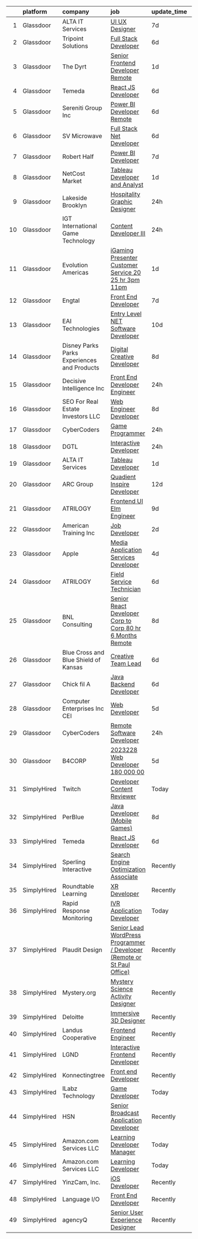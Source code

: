 

|    | platform    | company                                      | job                                                                                                                                                                                                                                                                                                                                                                                                                                                                                                                                                                                                                                                                                                                                                                                                                                                                                                                                                                                                                                                                                                                                                                                                                                                                                                                                                                | update_time   | location                |
|---:|:------------|:---------------------------------------------|:-------------------------------------------------------------------------------------------------------------------------------------------------------------------------------------------------------------------------------------------------------------------------------------------------------------------------------------------------------------------------------------------------------------------------------------------------------------------------------------------------------------------------------------------------------------------------------------------------------------------------------------------------------------------------------------------------------------------------------------------------------------------------------------------------------------------------------------------------------------------------------------------------------------------------------------------------------------------------------------------------------------------------------------------------------------------------------------------------------------------------------------------------------------------------------------------------------------------------------------------------------------------------------------------------------------------------------------------------------------------|:--------------|:------------------------|
|  1 | Glassdoor   | ALTA IT Services                             | [UI UX Designer](https://www.glassdoor.com/partner/jobListing.htm?pos=124&ao=1110586&s=58&guid=00000181b3606ddab70c0a544400999d&src=GD_JOB_AD&t=SR&vt=w&cs=1_28732d75&cb=1656571850752&jobListingId=1007957847353&cpc=F41FEAB56D215062&jrtk=3-0-1g6pm0rlcihma801-1g6pm0rlp2ea2000-e4637c6247f2d4b3--6NYlbfkN0AXtvPDqDev6liskt-h_3vAUEMM26GmMOlWYCAn-kvNiXTWhOpXUsJAjGAig0pzkvYa1xTv938V8AprbvBKyGKbluFkofkwjmWGEUGrixyiSU9B_zk8JUJ0NIqQpuryShHK3RV6xUk2Ggqlg6Of9EmFfPG9qHg7_gfZuYHS1pCyohsjHnpybgvLVPdprzCfDfW7smNXE3PUPtgy5XKoPpswGPn1gLkJQS03NcUrOhZHGh9GYJOm37PW9xBhuTV_r9AIZTHDnULlLsXHnIj7dxfGToVE1FZi9RQQtHoX4LRGWiBR-Txy01xFO9LlRQfKKLyaSDiyYkgRGYPcPbsKDOT-Sdfi07-TePX6aOgEMAZxApOpCwe6vnugemOmp-Q7CBoNF598TX2-AFpj5Zq3gYKHghE63n5hL3h7mqN0tle_2c2iHJXe-8wPe3Dfp0aoSGMMHrYaW1eyFypLschKxC2G6slAydariG8jW-XDGKXb1WAboAsAd1-HBMU_1Y-AJw0nA6-lhsmJfVanBC0CQZWvvezrneF-4ccJBp75k0NShYHP5e5VQv4i57PZvNVBvxc%3D)                                                                                                                                                                                                                                                                                                                                                                                                                                                 | 7d            | McLean, VA              |
|  2 | Glassdoor   | Tripoint Solutions                           | [Full Stack Developer](https://www.glassdoor.com/partner/jobListing.htm?pos=115&ao=1110586&s=58&guid=00000181b3606ddab70c0a544400999d&src=GD_JOB_AD&t=SR&vt=w&ea=1&cs=1_08dc824a&cb=1656571850751&jobListingId=1007959943235&cpc=0FE1F5EA2BC84A01&jrtk=3-0-1g6pm0rlcihma801-1g6pm0rlp2ea2000-bdb862936ed0f2f9--6NYlbfkN0A5ruOaBgM4JFPmi95QvnuPZDRD-cuMqiXSk5iFgiXMM5KlnLmWo71mmeaOoOgOIU4uIONfZ2bwFLp0P0llzhtpJg_DXnMb8ZoIUz0vdAkkfxfNLQCvvAIYsByPmx5xLVJPmE6IJu1FiSK7xOM_L5CEzeRVizQ5By9Ou-9DU4ApSBwROSjUEZklGV51vWSTJ_6RvwV1LiARm9a_ivAS05fvLY3z7KL9vES1ZbThHPwJW381Igh4tvJPS2QeQg2BrN754MHvyyfsA6L9b-2bppMEgG36az6XI9gobL7v-ZL6CBVqyPMb7jaUetnzuzuHif6vTh7Niy7cbWClYjzLaRHDKji-4vg54jQj-HYnBVic3ii4zKOHbHOLbN7tjuLmYLsdeo4672ItevIGluhTLxyzeqoxzpyLO-J8Hi9hj5bzg2IDwYV49OTwoqS7q-Vg53sZnXPcF-d2xyHooElTUq469ZQCNZEIYuksyR7zDnYgwwzHXyNY1matZwvUihICEhY%3D)                                                                                                                                                                                                                                                                                                                                                                                                                                                                                                      | 6d            | Rockville, MD           |
|  3 | Glassdoor   | The Dyrt                                     | [Senior Frontend Developer  Remote ](https://www.glassdoor.com/partner/jobListing.htm?pos=103&ao=1110586&s=58&guid=00000181b3606ddab70c0a544400999d&src=GD_JOB_AD&t=SR&vt=w&cs=1_472c9d1b&cb=1656571850749&jobListingId=1007969608293&cpc=E9BC9687A0F03B80&jrtk=3-0-1g6pm0rlcihma801-1g6pm0rlp2ea2000-a4ac072968c54714--6NYlbfkN0AFaGKiZr_kAHuZ3OrJZNHsT_4fdn-2K5hALt0VUNIML-p2-zq8gOZCfkX0Qz9EZdKZ2S6t1cH4bXOQMzjrwtJfwXKqHF9FNPx129k3-Nf-kHOeY8Dfrpw0UjKWfkWKP4ebHmT7cElbK6Hh-T7_XF1zHQ9SwOOUH09QHAahhz9dYnA1K6_9wyrhugdTNbYaoFrley8s42w1sWIRNUXWsGTDY1s6aiSGeU-YBgrr2Y5o4AX6nPgVZWqYIDhbPhqporzSG9jixh6XeNMbcjSdL_8UbAmQkhTA4H0bnpVjTe-N_3DJCZ6UlzENPjD4glFbd0-T4FLkAqquW0Jz6FDxBokYXcGyC3SljcWGPNurY4HQrcA6_cBHi1JUtX2EEc3AsehVUUsgoLV_2Agqk5FYnD4gtteU_9qnhhTLtlNPWCK-ZcknNojQNDEraMmajSWgoM54Bq8E9cjnQUvLJHliJzybqsqdvRMOAV8f2-Ke8w_zHGk106_GRxOLPVO6eWeYkdyXh_mIHiM4xG3ug_r2kG4NfYrpVZV1tyI%3D)                                                                                                                                                                                                                                                                                                                                                                                                                                                             | 1d            | Remote                  |
|  4 | Glassdoor   | Temeda                                       | [React JS Developer](https://www.glassdoor.com/partner/jobListing.htm?pos=107&ao=1110586&s=58&guid=00000181b3606ddab70c0a544400999d&src=GD_JOB_AD&t=SR&vt=w&ea=1&cs=1_33afb2d7&cb=1656571850750&jobListingId=1007959732625&cpc=32EE424DE2B657EB&jrtk=3-0-1g6pm0rlcihma801-1g6pm0rlp2ea2000-daab9cf358e9a641--6NYlbfkN0Cdyrb_-SYpjIsC7ShR4LTJruqxAexHI1Km_0W0EzpI0flnEmGiV58GZ9xpe0b4n9KvnEwlxLNWrBw5USPH7_yK7Hr0sOLwuBdBAtci8AhMmMFoxKXs5iBNk0ouHvMGgggKeSloHVxXP2HTUaJrgjzIf6iQaufQAIIribjXMNbv4f6do14-85BNRRzFkWm0yeKb8B_EzW2zR12Nuuwt7gjcO9UiXuXpYCmGwzI6iqBqfVSU4XJUMxGr2z2Lef_sOISAt90VgCWm4sHhxXMzDgg2hT1MlT6-yMef9CqhwqRkqN8nrh5b0niofqc7EqLilzUtErhKs45wPuv9IAHAd-a0g_IPDJliFPfTFUZZhdhMcQqfGnG3VjEz7bisjgdP9q6RbDJWIVxVVkjAexVPidnZZO0nKFe48t8udxXZKdfUrdRi9sGpG0vEToD3PxGHIkmKZ4jB8CRd3_AE-SJQYDViJM8_Ok6oYVlNAvnQMhOukqPnf-t_DlrBjUhKm7a0MpA%3D)                                                                                                                                                                                                                                                                                                                                                                                                                                                                                                        | 6d            | Remote                  |
|  5 | Glassdoor   | Sereniti Group  Inc                          | [Power BI Developer   Remote](https://www.glassdoor.com/partner/jobListing.htm?pos=130&ao=1110586&s=58&guid=00000181b3606ddab70c0a544400999d&src=GD_JOB_AD&t=SR&vt=w&ea=1&cs=1_e29623fa&cb=1656571850753&jobListingId=1007959211842&cpc=FA84DF7EA1EC2398&jrtk=3-0-1g6pm0rlcihma801-1g6pm0rlp2ea2000-018b4c3a6fdc9f6a--6NYlbfkN0AsgyNYn6GlE6hwSs-1Th1Rqyat53Mgf_M-SsNqHfZOC49Z473BWrGt9eNBvflvIdAaCj6ZsuxObqZq8hYNmYAOc5RynV2ILFx-bkeU3dSFRBncTiDs31RKnhk2EKoB9XMOCH2Bl1uoj0mdPzrqdME0MYetBOxlX7KUN1eYkbjESouuQu2r6JhAJa-nmF8Z7WERRkjOwjB7wKIQ1Py1yCZ-T1POQlVahWo0QSoSV423s4GinAWl5reiCUb-qWpdpicvEuIxBZ0QZVrectfpH2L7fnaH7YWgHg7xb06C0WTvjyjWm23zdHpQh19gOzRTJ8wq2GAK12DASStZAqI0jLolhgH5P1XbIhI3WuVT2Y-Ks1ex-jMV8GX2W11zLGODPaOZn3VXPPC1ov5OAEmb0Zj5NzGCG-wh3mLlU3Dm94SbM3YKgU5Jfmr9X6clkEFtiyplW7XcdLaxLN0bZCMQDC7P8glEExg-pWtgS0DGzn0DwcbP3T4qoDiDR_THjTTAf0rcbuiQOKY61Q%3D%3D)                                                                                                                                                                                                                                                                                                                                                                                                                                                                                 | 6d            | Remote                  |
|  6 | Glassdoor   | SV Microwave                                 | [Full Stack  Net Developer](https://www.glassdoor.com/partner/jobListing.htm?pos=111&ao=1110586&s=58&guid=00000181b3606ddab70c0a544400999d&src=GD_JOB_AD&t=SR&vt=w&ea=1&cs=1_4f82c49d&cb=1656571850750&jobListingId=1007960246281&cpc=F45C15D234B746DE&jrtk=3-0-1g6pm0rlcihma801-1g6pm0rlp2ea2000-2e77455182fb9c18--6NYlbfkN0DgZD_atpL6Y5oP6k0N4bWqCID9QxUGuDJ_WalRta1O19v7MmdgRprpWvjE3baVAc0CbBs553fhxuHqkKsSoOYjNui4KX-jBuAaNq6dZoAVxMCbRQe7iEjBim2HuPskL2v0yPNytcJS9iRbjUftPbgCRijA0jzuXXQsWilPtnA6BAiWCtZkKB0QaNruo7eaNoWzNYI-HNsjYAFxhZKFmYKsap588JwQFQNCY1izPybOgmbnBec8bqiLxFTQ7hYAEAL90tIqovGFKC6Y6hNZlA2OOe28rZIMH6ggsqozl5egM-qScBZKe9mOLTjGjnBh7HBqd7IZot_4gVFAZvsK-zI1Skgs4abycdSFxShwd0Wt7gsv02Y5oumekI7uVdrzCSWRpsZxrchM0IGomNSsvW6DCNfhJ2F1gg7J8dzn0_mKf5gI4NIXCXqPb7BtFl58d9t2iyvmovSMduUZVhhrr_6Tq8DG6qThBMJ1vKC4BL0qFTQSE7kBJs2pEYpDfb8oc4E1J_QtKyboBgXDCs0jfqQr2x6Xrxg1bGE%3D)                                                                                                                                                                                                                                                                                                                                                                                                                                                                 | 6d            | West Palm Beach, FL     |
|  7 | Glassdoor   | Robert Half                                  | [Power BI Developer](https://www.glassdoor.com/partner/jobListing.htm?pos=122&ao=1110586&s=58&guid=00000181b3606ddab70c0a544400999d&src=GD_JOB_AD&t=SR&vt=w&ea=1&cs=1_7424af02&cb=1656571850752&jobListingId=1007957659865&cpc=AC285F3A3ECA6BB0&jrtk=3-0-1g6pm0rlcihma801-1g6pm0rlp2ea2000-9941f4907b8228c9--6NYlbfkN0CpzDdaQkua3np5pkmj49lKioZwmwxQ-yx5plwbYmV_M0-UVVHCKd08YRB0a-ONbM2vLiiTEtOFqjF3PAaVnsUhkW0LDdaKGgAOgEk2d56PExuuO8EJb1lEg0bWBKAe4udyivHC3lDXeH9oZQb7nbMMI_rRr-PO7y35G6z8A-tlRZVmFLTHRyfRBgmuSyiYc_zuGtS6ewE_Psqu19bDOy0h6D--_1KPQEF8AS1eyGwLve0B_7wLHj2A-c65c8ZZYJi3VSf8K_B9w6rnDjg7EmkbLYZsHDdOajH6222tofLMobz6tpZj6zfVXev12X0NQ5Vt2moADYYNYduIBnNI_ScO8h3jdPTGVWmlZgZxpEsI0uu7MlOiEo4sn1buqD70Us18vDqn76txx6BfXn1cEAQ1OBmix86zBsOsqwrOllGlHYCvznKhHfWIAY1XusE6jXWnnam6PHNx_rLAXmvaL6ZN9m9LcJrDhFl3E31i0UEeGogOXU-GVvRCXbmy5FymPxUQTSG6XR9Px47nf5ow7VmcinrqbMSrMqchkVOXUNqbyQ%3D%3D)                                                                                                                                                                                                                                                                                                                                                                                                                                                          | 7d            | Belle Glade, FL         |
|  8 | Glassdoor   | NetCost Market                               | [Tableau Developer and Analyst](https://www.glassdoor.com/partner/jobListing.htm?pos=112&ao=1110586&s=58&guid=00000181b3606ddab70c0a544400999d&src=GD_JOB_AD&t=SR&vt=w&ea=1&cs=1_3b4e114f&cb=1656571850751&jobListingId=1007968505345&cpc=5EFBB0462F9C6B7A&jrtk=3-0-1g6pm0rlcihma801-1g6pm0rlp2ea2000-077aecf7102adf65--6NYlbfkN0Axy-kXDHGgq88qlxf-kn59jw7jthD4WQMYh5lSWikGMwZ0UNCLspHuQsti98Pf0etfAYYdC-70H63MyNcmfTHfjpwMIFG3RKAxcF10ZlERLb5ni8tbzbCsML7IIHCp4-UHY61fROS98Jjd4sCN8wvgfTufWfenFR8mc2vskf_ogq_XCR2oK6cFT8NIlLAcu5sQ1HLC81BmBZZlXcpskPJqmmazuVLQWicXXu8KGsFz9LAiflVG-0bU0g32_4lwrkj2201JGiX_rbeUSKVsBmnrmAtU-grTo9PeJnrT7aekuanF716WinH4QxsptH7wiDGtB7joD4b8KdhlFw9IabdhXlneBNijq67D0YnWA4aryaUef9fef0EKk7lZW1RS0y2W6ugQui0i1ecdt0TJPxD0khEabSylsz19NT43sTz3LepUPG3VBm7XBUX4ArWZ6o_-AlSzox1iFeFHVQsh3lIRaXJU9GU11M-gjwlCpM4byoy4D2CLTYtT0cDwEAKdfsB0AlHlX3m5Nw%3D%3D)                                                                                                                                                                                                                                                                                                                                                                                                                                                                               | 1d            | Brooklyn, NY            |
|  9 | Glassdoor   | Lakeside Brooklyn                            | [Hospitality Graphic Designer](https://www.glassdoor.com/partner/jobListing.htm?pos=117&ao=1110586&s=58&guid=00000181b3606ddab70c0a544400999d&src=GD_JOB_AD&t=SR&vt=w&ea=1&cs=1_6165e783&cb=1656571850751&jobListingId=1007970771754&cpc=5EFBB0462F9C6B7A&jrtk=3-0-1g6pm0rlcihma801-1g6pm0rlp2ea2000-f7033fe1fbce96f8--6NYlbfkN0Bo_CM2a8GgFIiw_-9fb5ug3xmG_MFCzpxBl7ntROtVZWPn7y6aQ-3fJEQFlpvWjuQB3jSga2YralZP65S-l_-hJPv5gG0J4X9GoEN4uvvGG7_yvngt2YXibrSipnvVy1K0uOngZ4nbThnyEzwPpMsPF7SL0CBpa-Cp7-zGVr9Pp-3guYk4shZgaiuudjies1jIHUhlqtWtBcdGNzNhvRIthLQInW-sDOdZ0YgQ-otajSS0M8yJUhA3orJoQZhJnik-pAzjswStJL1uzIj2MgM8is7ElSxdQFSxYfe6vv_y0QhckW7EPL8hhd5XW2DFEjFK5agPuwLiqE9ur-8HTRrZ250jIq0z_II9YVq8NzmbDWLT1pB2jYiXNCel3brKbDTuuxKUJFVqRSAJDKeacC7vwa_Frkok1rGUNkDYbb8z1UyNWiLnUPe2UD_-B2J9i7b5XVvm1RBX2q6l_6uJ0FBLnUQpj8scBsCxE4_wsrOKf5EgRcr34RG-wzOuZPmB38-9zVRCVk1e4Q%3D%3D)                                                                                                                                                                                                                                                                                                                                                                                                                                                                                | 24h           | Brooklyn, NY            |
| 10 | Glassdoor   | IGT   International Game Technology          | [Content Developer III](https://www.glassdoor.com/partner/jobListing.htm?pos=102&ao=1110586&s=58&guid=00000181b3606ddab70c0a544400999d&src=GD_JOB_AD&t=SR&vt=w&ea=1&cs=1_b8ac67e2&cb=1656571850749&jobListingId=1007971098258&cpc=D1854919426062D1&jrtk=3-0-1g6pm0rlcihma801-1g6pm0rlp2ea2000-e16d4a7645c50906--6NYlbfkN0C3FGiAGKMufg06vyvXEyGw-21Rz5inohOPof25eO8swrw6TWRIst41YXjqp7YQq9452rKQDxCCV_IA1_XZE23ZbYQJ3O1O-r__jclhSxkrY9Cg6mYeOX6R5kzK4-ftdYp9aaexOnM-pzt6awK5qX_w3w1P0nLQUHhl3_aWO13E54bDWCyN6K6GtcSarFXEkwrXcd2EL1t1HUwN5ObK_0RGrsFu8he2LjWiBkZ8F12XTiQa5_v_tLCTcOzvhGuiaJHNVSWuDdno9eci8D2T5zquWYzgPS1kfzritH2IV6wa4kSzop6_EHPgwjxH8bg_exubBAqH_LcW020lI7hB2z-wbm0FxY98ZjJB0OFVam4Ag16vUAtMEe8oWak60uloOia8Az-awPH2_uyds0GZh-Ax8G1BWfx58Yp8KHNdzUL-Fhv3MDbZ4rb2-tFJ08EalM3LgMW5k590atoaiR8eZxiU3eA1eKS3XVeZJz_fLT6hSYOM9WtP9dXd08tssSKpBZ8uWUMz6BkkEEuSInCwNcN-)                                                                                                                                                                                                                                                                                                                                                                                                                                                                                   | 24h           | Remote                  |
| 11 | Glassdoor   | Evolution Americas                           | [iGaming Presenter Customer Service  20  25 hr  3pm 11pm ](https://www.glassdoor.com/partner/jobListing.htm?pos=119&ao=1110586&s=58&guid=00000181b3606ddab70c0a544400999d&src=GD_JOB_AD&t=SR&vt=w&ea=1&cs=1_26eb617f&cb=1656571850752&jobListingId=1007969874956&cpc=F4EED0218A761C36&jrtk=3-0-1g6pm0rlcihma801-1g6pm0rlp2ea2000-0116a14ed29bfd7c--6NYlbfkN0CDzY5O6uccXRXWu_WX2mUMvcRfHEMtu2IpX-_GKz3K2H3NAn9OmxlW1K-KTVRslEBHMdKvK1XNx8G_FEHxCXasgIBZV_lZVhevC0nfv3MjySV9JYQh08HOhK5g1FquspWkl6dOcp3qZCjYu4UCS7FnJEiH0wrewyWzhGJTgT4avsepySsAS9dWbqbqDf7Rx5qTV9R5qAlvhFTUiBPtBUVyiCh9whvklQGcO1s-VLjZLM6L_pNr10Yazx_k0NTB22JsogebCk67bpa8MQS1QEYyIuaSWv2vLB4OIs6tH1sToRkVmJvoP1rP5NTgE2wSKnKfDvjnl7RG9BQ-W0pKP8vdy4oxyJ3Dc9jGFqHo375kQeMchywxAMGKiLDbLjnqmO037Gdl_4uof29AZ72Mtj5ZvsDiOy-0qMU1Q47B_RP_TnMIRoOHABSY1VqshW0guye2Iljkr2tpC21-gPIapQVlKHQH8mZzx6OxFIYIkMI9TID7XLiK9b4fhRC_WUiQBEpk5n6v9V7zHhJdA0K0ctqeEMTZNvWAV6C6AZp9w1PxEiDJmSRMuGbEn3w-uekQTK8%3D)                                                                                                                                                                                                                                                                                                                                                                                                  | 1d            | Atlantic City, NJ       |
| 12 | Glassdoor   | Engtal                                       | [Front End Developer](https://www.glassdoor.com/partner/jobListing.htm?pos=120&ao=1110586&s=58&guid=00000181b3606ddab70c0a544400999d&src=GD_JOB_AD&t=SR&vt=w&ea=1&cs=1_784fdf7d&cb=1656571850752&jobListingId=1007957730604&cpc=8795CF9063CD573D&jrtk=3-0-1g6pm0rlcihma801-1g6pm0rlp2ea2000-6243bffbc6e70b2d--6NYlbfkN0B7Z8t6fEMDh_BTkcJVPNJicKvZQEBTy5HSwyHa20ewqmyfWNXjNsfvmtdqiCQm-ExQlstk-dmpRb-cqc0gHDAMv0pDpdFVvKt7HHLqYjQwYeNwNtPs50PEwjeUlVKi1xNBXNSS53MdlS1e6lIVcS-Lk2XClRjQOfrSdDByvY6xgEYZe7AiXZM5bre7uP-UYE9uzkE3OUaWw5WFL6Wc9PeiUeocDkQk4eubPZaPgm5_rRCb4QV0tSq-kI3GmnBSZQFULswQNUQhJ4ykoaFPpYiCoRlDVkpyzKus-YG_nfI1o_OiA8Eq2qjRUZaIO9kEd6m5IAYjs-5rjObX40-AyWiB9WR-thmWLzDY4a5aYLHwlimLxrEL8kPBQ8vPH03EaWow7kIsSXkyPAJxF0ekIwN2nj4dxJVlrBT1GY9xtyBj-8bRxs9mFNGqB2Gb6xQ_gRSMj0jZnOUgPoPGkmI7AKitPtu0dPTxxT5YM762xyNEeTLxXoHo8HgnDEXgl-Yqy_s%3D)                                                                                                                                                                                                                                                                                                                                                                                                                                                                                                       | 7d            | Boston, MA              |
| 13 | Glassdoor   | EAI Technologies                             | [Entry Level  NET Software Developer](https://www.glassdoor.com/partner/jobListing.htm?pos=104&ao=1110586&s=58&guid=00000181b3606ddab70c0a544400999d&src=GD_JOB_AD&t=SR&vt=w&cs=1_7431f7d1&cb=1656571850749&jobListingId=1007949466782&cpc=A356F292FF34F670&jrtk=3-0-1g6pm0rlcihma801-1g6pm0rlp2ea2000-932e3c7dd30e651e--6NYlbfkN0BkyVyI3uzmcA9Hk0QF97k2oWtllSQatNLZYd8AAWoe5804uzGbN2hO0o37koSYC5x4AiofaZI9_hqJdO5GYSzkn2Zmydyd7wuV0eiEp8yu9Jmg4Afg58BLss2HRwcd-YxvSFKVaXxbB-PB1saeDkazMjCgr6SjYd-oT6_Bgi26FhLW7FLhCvDev97-lCEYqYBGP4ZeWyuqvwJjhMVYv9kuRRCWJZmQw9plchNlkHT5Vtctlw8bflLS-kLTbvQx58G6XVMSrVV52R508-ovvnWNzgE2vF6DH_NpcEPlzZaeS59iO5jysud2qeOzktUVb5gIURTOcxLYuCZkiXlgxII5F0Qj8FkS6WTHGRyPVwaGdcsYj7_N99tQyIBH6PB5NIQnSA4DU8RmtNRvSIFmnSTXxccvlVKfCwmNDzJySONvXqGjcOFsKey_Ui3UQea07M2zqvIffYtpDLmemiudd4bDKAQvBoBj3pZVrxaGb5GEtNCLYWwP3NwTj09deEqU6EDF0zRJU0CaBKcuMe8PpCHurvsjHAPBgBXc3tBhyR2jXHfAvVwkjjOW-roZBlmfT_4njBKM5ZAYgunHH436Jx20eE8IqgD8JBc9sFhUE6xrSn6E3Nbr2eJClcwV-mjh-Sc9GAZvkKL9EXvL4S15Bf-4uPSjn8rx1IPU9Ye0fnycEUhlYstKoiDZNrsPHqvbjXyCCnBVSQ41V_wDR9A1nRqRAD8yQwtRDFoOIszDnRgMSRDPKFmBJe4v)                                                                                                                                                                                                                                          | 10d           | Vienna, VA              |
| 14 | Glassdoor   | Disney Parks Parks  Experiences and Products | [Digital Creative Developer](https://www.glassdoor.com/partner/jobListing.htm?pos=113&ao=1110586&s=58&guid=00000181b3606ddab70c0a544400999d&src=GD_JOB_AD&t=SR&vt=w&cs=1_5e8d7d59&cb=1656571850750&jobListingId=1007954528641&cpc=1CBFC3E34E2A31FF&jrtk=3-0-1g6pm0rlcihma801-1g6pm0rlp2ea2000-21751419ee34b8d8--6NYlbfkN0DAFTyt7pbDCC2JPO79CSdi1dIb81yjczP5qsKcZIxgiRd1qisRd4re16D_VG3-wzVWT02QtJwWegf68Od0utBGFyPjsdfEihKZFi4gTXDXg0vUOW5QnN9xy_y4cF7t9DnxlGPXNR26x7z7hBbmF3KR3fI2qX8q9BbxwReLqmb8OUokYyCdFB0wo8UXn2OxCeK8oHHUGhA7np8K5WxzU1akkdgVG2j5RBzEWl9oTQ9kI-kq8HQmMpHyWqUQ_zSJAXVYeyqlXqMIyV2U89qzjlNGc7sqkXkvM9IYxSCaOkQdvC3V2fr1BgSYqXkb5vO0EkL5bWj2jczgtwoFJvORZ5oUiX6z3oW63yg7nzCM0QBbzadBIx5b16JIbkYTjn0hHQDuqde6O9ipAE_lOjv9KUjFfo5EohkBl7gYl1GRlvEg-KmxJyGceram_RY-mvDdCRA7-kNQBEqktA%3D%3D)                                                                                                                                                                                                                                                                                                                                                                                                                                                                                                                                                       | 8d            | Seattle, WA             |
| 15 | Glassdoor   | Decisive Intelligence  Inc                   | [Front End Developer Engineer](https://www.glassdoor.com/partner/jobListing.htm?pos=128&ao=1110586&s=58&guid=00000181b3606ddab70c0a544400999d&src=GD_JOB_AD&t=SR&vt=w&ea=1&cs=1_4bfcdfd8&cb=1656571850753&jobListingId=1007970647508&cpc=1CBFC3E34E2A31FF&jrtk=3-0-1g6pm0rlcihma801-1g6pm0rlp2ea2000-fd39bbee84d83881--6NYlbfkN0B12DUbJefe5Mkq_P_G66-eNWSvUiB2tgUQql3MaA9QZfDSpLcHfAwe6hrgt9IaJi84Ui-FlP-sIbtQg2kIpHkAwXihDkH3t6FDGI39m2d1D3DA_OrVNllt2Q2zCWrzUriDLmnxJ5Jts5P_l5O_x8b6LY9p1GoXcrbHljxC_nARAFSitxcJbHPTrnoLvmQChyTEvxEQkfoXrlCQAy_rWjIBQxbpNZjyMOPgFQQPLVph_7PeGYHdCiC1a-_bxNytqfY3eRHUTYj3xF86c2C-DVB0xwvISaEdsKgYKpQfSbcF-9c5iOOUDcHQRTdR6EGVFueNZdriNEpyOYuJqEQG1epvx9-1_j6-Ww5qdia02NsT1J2MIKGBWDr25ooBTQbz6yDAOOQOnV3w8PxvTMJRTeG5hUqZiUokPhLpDyCNnZSt3XmoCfIcezY4mfvrlWmu57sUN9hP3jawgCI3gXAgcR6Lqw145yAeUK80H0JOjXTPapl-I9IUwMlRu1jnU5uZWcw-dK2oc8nPMbK5y27vJSu-)                                                                                                                                                                                                                                                                                                                                                                                                                                                                            | 24h           | Rockville, MD           |
| 16 | Glassdoor   | SEO For Real Estate Investors LLC            | [Web Engineer Developer](https://www.glassdoor.com/partner/jobListing.htm?pos=116&ao=1110586&s=58&guid=00000181b3606ddab70c0a544400999d&src=GD_JOB_AD&t=SR&vt=w&ea=1&cs=1_eef81392&cb=1656571850751&jobListingId=1007954277644&cpc=B101C867B3EF2D75&jrtk=3-0-1g6pm0rlcihma801-1g6pm0rlp2ea2000-bd2de49b0affd3e6--6NYlbfkN0DJfnl776HxIft2MNDC1rkXQ3Z9Iau6Lmi_e5Adjz34l-U_GG9K-pzeo5vzy-H4UdLvZO03n6YEIYM_j4_PppWEz64mI_MM6u70QG_oTLCevZfDnvfsA0Km-yuaa4-i4AvderyC5MVZvdVMzRZtW6D31v-pO-0kkx1-UgT_qm9vAQ8oew2zgqpoMQt5bgzBQrYfaXl1KKA2FQz4q8Wm8hUHMh7PDd-urKya7RVITGA950Y8eL_-8Up18wMsOyeto8a2yURUgBo4mYax4FMcjVOUGaFNYP6QpN2LBGrFpsPr-BM3fs3nAONsYqMScJzpjypEBTbmkyD6XoIcI6r3fjkKZxL3V3G6RS0LrwUMKd1ZqYkNphgrLp_4ouQ5qITCoe2LQ56Iue1GhrQ9Gm_eF5pwDSNZuGQx7BZ_VCYiog09J6w4hm9eMMhZKuHYSY1-NmVoixOn2aFMe1Tdzx0_Ang9e9nDphHPk99bDT9cuBSYe7_r6asxzqAXA2PlPRgavXY%3D)                                                                                                                                                                                                                                                                                                                                                                                                                                                                                                    | 8d            | Remote                  |
| 17 | Glassdoor   | CyberCoders                                  | [Game Programmer](https://www.glassdoor.com/partner/jobListing.htm?pos=127&ao=1110586&s=58&guid=00000181b3606ddab70c0a544400999d&src=GD_JOB_AD&t=SR&vt=w&ea=1&cs=1_afafc214&cb=1656571850752&jobListingId=1007971115779&cpc=654405A9B1E0A9F5&jrtk=3-0-1g6pm0rlcihma801-1g6pm0rlp2ea2000-a1aefd0c2bbe4db6--6NYlbfkN0CpFJQzrgRR8WqXWK1qKKEqALWJw739KlKqr2H-MSI4eoBlI4EFrmor2FYZMP3muM22GLzNsMmROEk9nSTrNnvtLSgmssHmwA1asLRT4YWlLbzrEZVurlVpD4zjGpk7PEwvbcaR22yuVOG8QZlK8Rnsd5EaPnasjink0rA8WUV3iKb6crEzfFdCg1b9QW457EFWTd6isG6eQ28iG1VeVoWhoAnGe-pmWJq-hfHCGjJwdVuINMogiHNnj4kWyJzrwTu-OY9r_clX3mTzKWloo5LNv1sMYu4YW5kL4XhFqdeFWABc1FRNIOnmyRZWzNeF-FQ705PgSOdFfSt9re2od8hvVf3REqmBXNaEjJFBd8nPX_4MKbFBICvdPzd2gW7dK2yj1rZ2xM4BRTBpmpJU5CoqEdSFjoOn4UQItANCiuaYXvzruXUlVHm7fZynwHdtMejZPHV5_oPkG12FilVHOKo1x0YdAx0YHmxCA8lI1LuDMiqUuNSoyIPxZm2QFYmkDe3bCYYMkYGNKCE1Qt9YmAKfEsSLXoZiZaRbyUl25fkWoj7e6z0rci-JeH4tIEeIdYnhTIQO6ZZ766kwKhY9JOH7m-dcd8Uzdf9Xj6hWJzkBAvhC80kGUcFEszB9u-MWdr1KWXk6nVvuC1Si1BngYVhP6Jsc7W3j7fW5vxeckpuNyXKxsIE3_SEs7pTbiAf8vfpCcxYp9ILzZcr-0fyOdMLjZWwmimvOPO3hekjdeFmcPmJzBkIgqX5rYlbfYEr0LwXIQGu03DhQbjVMM1tRDYoWjLt0FjOa944pmv2MOiBPjU1urWWYzbOlv-p6eyxGaRRFmlyuAAKV6knqtMHDTp1-7XEkbjPKo6RerV0kKY889dOdAeL5IMtFfk86kSHTG2N4962D0Arv0NPuI6NtjaB4-LP5DqVxoRE-1Bl30Uh3z40jyS-Q8XjE44DOaOTiP3jxv4kgyj1u6DT3A0uPlWRQ9R8OGUr7T_A%3D)           | 24h           | Las Vegas, NV           |
| 18 | Glassdoor   | DGTL                                         | [Interactive Developer](https://www.glassdoor.com/partner/jobListing.htm?pos=106&ao=1110586&s=58&guid=00000181b3606ddab70c0a544400999d&src=GD_JOB_AD&t=SR&vt=w&ea=1&cs=1_7b1e897b&cb=1656571850750&jobListingId=1007971076266&cpc=EA19F5B90D514204&jrtk=3-0-1g6pm0rlcihma801-1g6pm0rlp2ea2000-7011e6c662262f0c--6NYlbfkN0CfRTqPJrwkbSDT20iZEmyWW2er5ZyPXME6gTRp4t-ps8uWMhfpK9ZrEhZV1kv9a0fwI8FFGzCsw0AHE4611cLbWfwTAJqtw6EP9iTO74rudJWZ7EG7-6cz1q9tlH02HdX1DEYNYZu3Ve1D2B2jWEyYx-HIGDAfO9elbU1yLX6feUN9nAWX7Y_V7GGKjHJUNRtvujPA2URF6zxKTtFhdDW0PymtrFhCNi9YqtGCt3K8gi9_kMMs-FarSvVruV9QYR0CRxHYBYp-0iZcINB4xKV15QesH8tXxExE3CBoP8MpLqWI7M_ZUWXeSJ5ZjzhpMtcp4x8f82adA4gNZBr7GKbCIaRhTQMf3ATkgwMThtQkYZW_MbHxJIj5bT-6Nw5f3Q4vxZRFhfbKyvueVlN69oXRS281hYzPksV-0ElzFbmwrJ6pNEN5zWgLWuLD_7nHHbNyM_BV3oSSKvmV22ZAOvtkEtS_fpx3AzSoUj1vfUfilAUbaCwuKhCJm89LTtWwzyY_fL4--YqUgg%3D%3D)                                                                                                                                                                                                                                                                                                                                                                                                                                                                                       | 24h           | Portland, OR            |
| 19 | Glassdoor   | ALTA IT Services                             | [Tableau Developer](https://www.glassdoor.com/partner/jobListing.htm?pos=118&ao=1110586&s=58&guid=00000181b3606ddab70c0a544400999d&src=GD_JOB_AD&t=SR&vt=w&cs=1_48792a59&cb=1656571850751&jobListingId=1007968945904&cpc=AC285F3A3ECA6BB0&jrtk=3-0-1g6pm0rlcihma801-1g6pm0rlp2ea2000-2ae1c4759ba67945--6NYlbfkN0AXtvPDqDev6liskt-h_3vAUEMM26GmMOlWYCAn-kvNiXTWhOpXUsJAjGAig0pzkvYZ1j3Bhajzwkx7BDDIqxNvEP3lD3j95vodGKSMB30KZoSIah8wGnXqvgT5L6jHh1pK5pDzz5SIfDiX8OZMEI7zrqvAwPvip9-LKI4A5sN6KdqtdtFrnD5Q5URbRdZ9GRrqsQuPCpUkkp0TIhni8ltVG6M4RmErhQ2sCw2WsEWDAqTCxG6QMl7GlLNMg1s5ARcbf98ML1PZ8XJt_mHBDpomxeKZ6PQdfX_ekUc8KNH5U1M8JfD4kCtTplE7AJaJyMyQlK4sAscIu5eDHYsdFBp9uO8P4Jr7TOPB4XrP-3zN8xvVEAVHjmnHacN2Oxk0ZnSg_Mm2F0BhsBwMNoHhBa0rlOMVjlss691qiKXLt3isTYnh260rlGldvy5IylascCZ_3Z7AZj0pnSC9loYugyTGcrfE-kd9nfJ6ChCfHCApSGBISkyUGPHaCNAY81C22bMHJL16nXzbLfX5RFD9NnEksinS1hqS4lJzlqePLgYlP8XXB5WwWCm2oPhL4BVf-hZsh6xzj4ocHQ%3D%3D)                                                                                                                                                                                                                                                                                                                                                                                                                                | 1d            | McLean, VA              |
| 20 | Glassdoor   | ARC Group                                    | [Quadient Inspire Developer](https://www.glassdoor.com/partner/jobListing.htm?pos=110&ao=1110586&s=58&guid=00000181b3606ddab70c0a544400999d&src=GD_JOB_AD&t=SR&vt=w&ea=1&cs=1_f6f7474c&cb=1656571850750&jobListingId=1007947529384&cpc=14D5209370AEC984&jrtk=3-0-1g6pm0rlcihma801-1g6pm0rlp2ea2000-35269529fc353b85--6NYlbfkN0ChN_HedlClXgi0c_CyQxAioMZ1SKUPf8AHUX7f-tubXryS7asY38VjNOfPlhp7oMRtSm03hQ9ODfPvkeuev6mmg_Aj_vuI8BZvjXf1-YOivuKpxoAOUaZkEIGQmgqmAXQYykk17hwFGCRTuQjfHq9VdT7rBc6QsiKIkWQLgMh7_DwgmDh3nl84vvE0yLFgXBO0P-CL0e_93l8heol_LQcDfovZvQxxB54Lomg8DsaptTrBNb4P3aaP_UH6SZOWOja41Mayp85RlYOQXZ4bQxMvJqjG57_eNmm7HrbPEZinidh3FR8ERGtH1KwTVZd0gnqxt7Cg_YUkBQVJIP0Tm0XO_gpmVw9IboJ6pPA5P2baOYSrDVzrHDNYRhjIo0wcc_y5PIpBH2zUbf7uPeO8J4onS82HpDKT9gOLWY58b1gc1iNpFqX6nN81D8Rz0VT0b9Dh2QvTnS4A-XBn2JZdihOcVuSR0o8wDAEXoNsdvKJZTFFKeFu2_XDfPJV3gtCuIZhO3J3llL2Neg%3D%3D)                                                                                                                                                                                                                                                                                                                                                                                                                                                                                  | 12d           | Remote                  |
| 21 | Glassdoor   | ATRILOGY                                     | [Frontend   UI Elm Engineer](https://www.glassdoor.com/partner/jobListing.htm?pos=123&ao=1110586&s=58&guid=00000181b3606ddab70c0a544400999d&src=GD_JOB_AD&t=SR&vt=w&ea=1&cs=1_bc391d6c&cb=1656571850752&jobListingId=1007951974151&cpc=56C4EA4A1A191A49&jrtk=3-0-1g6pm0rlcihma801-1g6pm0rlp2ea2000-68a92fa90fcbb848--6NYlbfkN0Coaqwr41TC2LgejnR7Utnytr6GYvK_E0y3WIq7ZdLRae9o-QpJIESlqP3qGLJFeU5dqe6N4gMCbDR-n3pXvhT98Mgxod8UQAAqLWEQreMdixZW2B1RD6nfE-sLKercspbsywCsncoq0A22johr5wHrPfrvYirmkD7Z-IhZUBpg9n0XvkQQuqYKp6cIBLnCcSzuzjFfiKTxQY-Jnb5Q4iEWIrOFsVQV-R7qi6xyetEnZI18zB8qp7vv-H03434HD7fj8HwAeyxMNeujU-i2Qc5_KzDy6m7A4a0QznrryZ_nkDcFz0q2cKyND5HPms1gP1GKZER_pi_dqvNrDDfRHmXBfc9UEx30A8f5YVyboAKCHAYZO5Qz5XW1z8ZCVOOG-Sw8CSeAmEVcQOO5sCmb6QTw3S61gIdSSUtRHwnyWf8VowonyD0JSS7a9su9lALgBxoJXa_MKBxxQhVPLYIgJHEVGrq39QN48E9_JG3y2C2pi3M6c4DLtLetApaVl-9LSHkmxHvCKF3E2A%3D%3D)                                                                                                                                                                                                                                                                                                                                                                                                                                                                                  | 9d            | Remote                  |
| 22 | Glassdoor   | American Training  Inc                       | [Job Developer](https://www.glassdoor.com/partner/jobListing.htm?pos=101&ao=1110586&s=58&guid=00000181b3606ddab70c0a544400999d&src=GD_JOB_AD&t=SR&vt=w&ea=1&cs=1_015e6628&cb=1656571850749&jobListingId=1007967017747&cpc=955E170ED112703E&jrtk=3-0-1g6pm0rlcihma801-1g6pm0rlp2ea2000-f950203b189d1f3e--6NYlbfkN0DT22IshsvgUJ5hKIZEzFCnKOLlaH3oa8LQR40X1z8YX7N5qpZ8P0Dm8ASD6DzeNxT9NCHiwwIOc52W86MurDivrYxhLsXX8GK1EtsTOVeMxZ9PCzgP5OaM6lzgebY6OPtD6-6bHShrZ_JYJmswoszhW2QlpuwXCxHt7cEbv_PfbyajCUy0tdM2QhjVhGsValeJxZ5sFdwDctYo_0QZUc95UPWxI9S1qvINA1HLT4aVQkO0rb8HNSAEVYfCJikmm5fGVR1B0tO7dbPCjEetTWGj_Q7mi34efcXj9qYB7elITDpu-bWyI7w73zhKMPvL78k1gV5JDAXslQZ9hIwXKjAEcPWnPx235RJy9B7MYaS2vwq896kHyY7h8XmOWl_7lole77ksceQzhKX30r5xB-Pl5oH5OiFwwglRMxYzLF2t-W_WDnpF8tBTjSemxcgzTK0GdXB_kW5S12H61WWOCbvH6-liPlwFLnzVZzjE_oFs8TNDz-E7Uo6Lzwtsg4BtB9HDsKJEx2xl_hpdvxUTaM3a)                                                                                                                                                                                                                                                                                                                                                                                                                                                                                           | 2d            | Andover, MA             |
| 23 | Glassdoor   | Apple                                        | [Media Application   Services Developer](https://www.glassdoor.com/partner/jobListing.htm?pos=114&ao=1110586&s=58&guid=00000181b3606ddab70c0a544400999d&src=GD_JOB_AD&t=SR&vt=w&cs=1_1d2da656&cb=1656571850750&jobListingId=1007963574883&cpc=F41FEAB56D215062&jrtk=3-0-1g6pm0rlcihma801-1g6pm0rlp2ea2000-0d63f5afbb87f0f4--6NYlbfkN0BvKrLyj5gPmtZO9T8euul8TCxuuKNOtzRJOomxnwSEodTz2Bc-sPZlC5mDe-NOaJhmKLyJ6rH5so1mZX79arnXCZPaWJ0osHwJom4BvfqWySLNmtkSrXSBfk8k9EJzc0gR0gKq0pLbmnE-jLQuGFQQf7NRsEgdhIsddr_Yp50UTtrIoiLDhzL8GvS6Mzem0HFOom7TU69Z35hShoNqzT4tuTbWLZOQxIiALJ2ppfoo4AjVxRpih_8L-5l_by73ZTQ5uT5MIKosZ5jGkjf-mhg-5HfMaHAi4aliyL0ixdSWCBvz3xtfThroGB1uYrc4qktSevBwbgLFvVCbjR1m6J1BOqy_49dx2qk_XAFzcgIQzFgyeOc89a3Pf-oNU5Y6jD28tMNaJW60zNN4U584_t7MRGUW_ICur1rr2SjowwGmUIhpXVMyf2pfkpXNz0BQmJDT7EQZ1OuYsC_K_Q2EhRqNs9B0IRG90wRVYeKmKdYbqNddN_zVq6wFwbfjBJ_hz5ElRsj-xN4EUtmncDBSo8gR2zpdAwxe6ytc1toneNY2aXV3r-d-rO0tidoe5WNgGfPjE6YfzKfb7BU3dk-5lPBf6aPbNmk87wuipBt9Lep8wJm1KxjISrXt-eUGdf8Z_ObUV1zYr0d3Ba56MP0utQmADnHmCOz2oVJL4CY5M9Ig1NjFKlTXb2M22dkBD0o0hFlHrUhu88z62rz5Ymea3XyV3ilfTEqvpWUZ_eWhHSN8KVzsYJKVu_9m70N0YBmlPPfkbSe73skJ_IUcKc4Adbgwpn3pXVs72NHqZatu6Hh0hYCNSVaqG_sXd94cIjpl9cXvnjRw2A4AMVIaI13qh52XG7JX9gkO7JptDXmSBR6maDtj8N7LPyl-tQPw4QewLQ_J1qk8nDJteABI-6EmKSVrCE7wBUjg7klWB9VZxiJdfnMhWohSZ_lHGuQKyw0rddFFj7E1JaZzaCZtIyoS1kGx)       | 4d            | San Diego, CA           |
| 24 | Glassdoor   | ATRILOGY                                     | [Field Service Technician](https://www.glassdoor.com/partner/jobListing.htm?pos=129&ao=1110586&s=58&guid=00000181b3606ddab70c0a544400999d&src=GD_JOB_AD&t=SR&vt=w&ea=1&cs=1_552686a5&cb=1656571850753&jobListingId=1007958989099&cpc=6BF42D0955AE9A34&jrtk=3-0-1g6pm0rlcihma801-1g6pm0rlp2ea2000-ab4da2c3074565b9--6NYlbfkN0Coaqwr41TC2LgejnR7Utnytr6GYvK_E0y3WIq7ZdLRae9o-QpJIESlqP3qGLJFeU7GRN2eJB9XKhfZuQ03oDg9B-shFQNjcEyhcFZyRUK-F2_hzMb0BsJ-sfYQVWbCPQfYAPCIAKLyGW5cI3DElIJSO-dfOCMWejDFiTLyy_vze1jkmDZMMVg73fcfsDiOXbbXOXvuD4IKLd8vgRwtfToVwqR8Sv2IX5pdAoJbhg2iGew4x_ZhVo0YTb9qeX6XZyA0Y96GeYefewvk3Vw4yyt5DFn4fywhECaZzzBrils5JdO6mHZSW6Cn69A1qyuc4anglLbjSUduHaIdeI9Bf7spWXbaWDWnVyb8ACZXHrcsJMZlHdugTzvT0S8xMcT_qxpBUIUvsk4i5QzZ6YP7kSAj5aC49X52tCyaEAYUs45mquwHKgby72CqZ4ieCvlRqGYlJDwtHGWOZKSzNDaklsoHX-3qrKDh0EFgaUvSqvExkdA947HcYv3-sq-zRAGeTLD6fSJn7K0NYQ%3D%3D)                                                                                                                                                                                                                                                                                                                                                                                                                                                                                    | 6d            | Seattle, WA             |
| 25 | Glassdoor   | BNL Consulting                               | [Senior React Developer  Corp to Corp   80 hr  6 Months  Remote ](https://www.glassdoor.com/partner/jobListing.htm?pos=105&ao=1110586&s=58&guid=00000181b3606ddab70c0a544400999d&src=GD_JOB_AD&t=SR&vt=w&ea=1&cs=1_428b6a93&cb=1656571850750&jobListingId=1007954054642&cpc=F583A5AE0DDDFE3A&jrtk=3-0-1g6pm0rlcihma801-1g6pm0rlp2ea2000-a054322f71e31c42--6NYlbfkN0C_eQCgnQ3dunn2kgXxy7uUxBB8Rm9uGSd45wqHXb30Yg8zVueN0yWmrQBlk4zVGIJwnK3RkD3ssWPf14Umf3ebhspzYafd6b_oxXdYEc-l_eJ_QQyD2mHbcs-AJKoD84094C2XyNdZdELZCGYFqE2O-dbytIL4l-jIRehdJ-y4VKi4UJG5NqA2oMW9368H6He8iebm85WKHTW6LGKSHIW1zMIx6lfWrRFWLxN8Os7CtJxnoYMNEDvGxILjZ33vv1AluBRUhNlWX50V8_LazRAjOmzjnDUiAInwpm_RrIERSEe2wqugJ1tuKdPsTowZ5-R3CrQTfPebCcIrUC3H1UPmxD889lu3AKQ1OO-gS4jqPwzY_u9bWu37kmConb_f3NnKD0ECU2PAtkCjV8CagjV74XaiCrCAavdDeBZcUGwmGBS8ZUPzGsfP2maYYs8RfVjuQIFv_lh2IaGy_NddgTAUlXqVFlknCr7Xj7HAzMQKpgpgv5F2Iwu2QDU_OCyMgUTepoSfJ8aVr4eJCIUMYtVzsK00VGdft8k%3D)                                                                                                                                                                                                                                                                                                                                                                                                                           | 8d            | Remote                  |
| 26 | Glassdoor   | Blue Cross and Blue Shield of Kansas         | [Creative Team Lead](https://www.glassdoor.com/partner/jobListing.htm?pos=108&ao=1110586&s=58&guid=00000181b3606ddab70c0a544400999d&src=GD_JOB_AD&t=SR&vt=w&cs=1_6bfb00f7&cb=1656571850750&jobListingId=1007959805048&cpc=AF1E4A3695F490BE&jrtk=3-0-1g6pm0rlcihma801-1g6pm0rlp2ea2000-7158e7f6ee7b710e--6NYlbfkN0C0fM3cAMPIJxx2YJu0-54AUzYyvdboEQAVt4G_xOBTWEOaDebnHlkXFTc2Kq0ZccRq3eiQXJOJU-mfQQI1V9ArHlDUx5-eiyJdHZoNHa8Lu5z2t7dWnHC4YgfwMioIP8MmyvSJ7Fo8XoDZ2--oEHDh3Ps6NBjCLk_sTi5GKYmauolO88zjUDca6AV0cZsqwjau4VB229LPl3c7390Udw5C2a773JLScRjISuZmAQR4JFFkIQae59LrRNb3_Nn_VLJ6gjVGPJPrxw3uftescjrpCTRE3M9V-arb7OYx9l0Ni0FKMzLU0EcibbVJU4B62n_8pswvTbwYTfpsKeH4wNEajKNJLNJjeu_7BZReHmUTD5P75PwRP1t2OXt1aJKBAkQFlu4ICIrw0yXncqSLWFzXNV-9UTC5Pl_0_wp52ylj8UOGQMfYUqvMWpTbllrHwiMqimE_52nqs23Ak9v0iNMv_PcPqM4MT5YAS1CNEm9MWk8RxoWa9oc2CWDU2RNJ-P11Y_6Pmv-II9ec75cuOiukukuHENXMWzN87GvGPymBAkcl84o28uu-z2ywXbsiad8%3D)                                                                                                                                                                                                                                                                                                                                                                                                                                             | 6d            | Topeka, KS              |
| 27 | Glassdoor   | Chick fil A                                  | [Java Backend Developer](https://www.glassdoor.com/partner/jobListing.htm?pos=121&ao=1110586&s=58&guid=00000181b3606ddab70c0a544400999d&src=GD_JOB_AD&t=SR&vt=w&ea=1&cs=1_b3249787&cb=1656571850752&jobListingId=1007959023669&cpc=9DC6E4D8324653EE&jrtk=3-0-1g6pm0rlcihma801-1g6pm0rlp2ea2000-7d1a6197e8793439--6NYlbfkN0CLpLgatXEaLX9ctJ9QGDdE7OGY56NfMQgOBhuXkeYfwFr8tvlv_S3dd8dqmB8z4GoS0Rx8jPiXKrhzpx9ewB9L04lUjpXpt3oO9vmEgY-OqzRTMoX5BxUgzacNgT7hcpfk-qtAkHGSZgYXJtRu6LdX0aLTvIUmb4cOCPKC9ajA-Y0CLJKAjL1k-FSJwZ8MI2BVUyCNEQ7HLEYHx6Rljh1ESqWh8CmWwOaCc2_IZ3ZAQ-ZP4IEz9nkmJMI6jC6AjfIOK-MqG-rL6Q2uxu08RVJJRjJMzgLwSdvceH0eZ0p841RxP4GD11z6LHSfdsWiTOMebZvzjCeMS-B18UR-6elYK79mhIxLX7msR7OLjsWIvwFWFst-pbdn3V_BYOUtIVfdFzP0CoNf-xW1ZhVmksCJB2Zew5BXNkBibzAqIg_gIjgo5m6ozdV_RjwB3nRKBWU8C_H601T5vAoz1FRuJMLTgBF_4hiTkNZ-xBSsWv0ZCtSMaM6o8LrkPnJ5gslZaC0%3D)                                                                                                                                                                                                                                                                                                                                                                                                                                                                                                    | 6d            | Remote                  |
| 28 | Glassdoor   | Computer Enterprises  Inc   CEI              | [Web Developer](https://www.glassdoor.com/partner/jobListing.htm?pos=125&ao=1110586&s=58&guid=00000181b3606ddab70c0a544400999d&src=GD_JOB_AD&t=SR&vt=w&ea=1&cs=1_90bb7519&cb=1656571850752&jobListingId=1007962370378&cpc=8795CF9063CD573D&jrtk=3-0-1g6pm0rlcihma801-1g6pm0rlp2ea2000-3430da3949e18293--6NYlbfkN0AVVnl_N3xmP3MApcGA3sr6MLnz8P423WWILI1WvbjE8Ry71v-lom9NKs8rBQiPPSfYk4k4fog1U-qH6_ZkLnbWivDHASz0b-n0NqBlUYkI2Yl5ysLLkjsZrwVahdrMKGOfhhQQe0SMU5qMR5jqudbGJYkfYomDPzZzoKVPjqeoxqxER8Uu_pLzCSylA6TZ2_mT-795pqr-aYMNK0p2cIiZY2VKCAbg_ARU0e3Ft09qaVZvoUw69dixX6DPpkEiIfAbb_ZH5xB8N7pQKswfJ2lWBVk17iyhsykrdL8iGM9LwE1EYa32pDbpcfE5dQmZoKGzfML6vpCKdk06H-uBKR108M-ewl8PNjn811iu1K0oU0vXNfYZHxNWxZjTDjoaSMlkKAgN58vXNEopH5qqt_CFQGx2wIZSZDiCLarDMLNMcts1-Z7iF5pScv8dv2Io1jeaH9ayDC_K6Kr5n7QcVph_Pla7aSTg2_npzT9OdLIAuFY4ZId81og2)                                                                                                                                                                                                                                                                                                                                                                                                                                                                                                                           | 5d            | Austin, TX              |
| 29 | Glassdoor   | CyberCoders                                  | [Remote Software Developer](https://www.glassdoor.com/partner/jobListing.htm?pos=126&ao=1110586&s=58&guid=00000181b3606ddab70c0a544400999d&src=GD_JOB_AD&t=SR&vt=w&ea=1&cs=1_f3dfe04e&cb=1656571850752&jobListingId=1007971115260&cpc=654405A9B1E0A9F5&jrtk=3-0-1g6pm0rlcihma801-1g6pm0rlp2ea2000-d97685a0fb3d03bc--6NYlbfkN0CpFJQzrgRR8WqXWK1qKKEqALWJw739KlKqr2H-MSI4eoBlI4EFrmor2FYZMP3muM22GLzNsMmROHG4BW2gIqZomIpnuS-rt4M0RhR_9VbOFkjgpxc57sfPWvB3s8RcxeMW_zL_fezMK2uydgyLzm8Vq3OO_v2NYvb_2nmxJosqnBGg9t6QoF7m7aVLqyoz6bW4NDm52kcOIp4m6Ra6733autt7uJ8DnvGJNXGhS4Er9f4bpWlyiFRtKOtuuWgYWh3VGKngXe9QU3gLJHlrsKeDs-bFg-kMdwALgbdjOob2F4wQKf6J_7LFmYs1TaZMXGE_2DM6VKGovwUxkNHdGkgiUYHETuuPVxPvtMlEkD52xPizKdWuHK35k5mF7lv23qIEPEz8hHjO4czWyy7LGFNRYtQyhSkAI6DqSfMSCEoUpABnoVTO4Gl5CkltXLzDRXP2dNNh2KVumZ9vqvPJri0r21Z3psseAGtOp88jgyuCZJXA9lekckv7nBXBWQOkWME3-ILZ-whQNv82ygMit2_-36oH5AX6bi5y2q2d5WKoIui2uuPcGZFLsys5qNN4hATOr8PJqIkhuqGpSSN39XG0Vz04wNA8DhRay-GSctENvCHmbdGYBKIoSdY-AID-59SqaO5hRcq3gzhz1SH4OdW1SVyUWqHF1n_1KvT0cVAnz1dfQoV3Y_I4GcQfYRZnv4M-HmBWAVBtc02GOpMIJ_FJxFcHidokUSB4sbtS5Dk7m7eSdbigMM-nd1EK29SqeAz_Tev64PSNLz30ZU-n8dTv8aB60hdJnEhE5K4GjVW8Xn8teiIiT0smlddBAgFIDnR6xFyoK1UFHV1s_Et-I92HVPzJbAWZYU250Bq0JrrKiwcYsQbsZ3fLkebGqZRZYMMt4buG-jAHGRTBBTmr7plG_Q0X9VRmNOW62jYFi_rfewBFrNNakD170G2g6pzv_bvyKBvfgXkByC43k6qxyGfg5DFWfGzadQo%3D) | 24h           | Tampa, FL               |
| 30 | Glassdoor   | B4CORP                                       | [2023228 Web Developer  180 000 00](https://www.glassdoor.com/partner/jobListing.htm?pos=109&ao=1110586&s=58&guid=00000181b3606ddab70c0a544400999d&src=GD_JOB_AD&t=SR&vt=w&cs=1_043c63ab&cb=1656571850750&jobListingId=1007961689970&cpc=AC285F3A3ECA6BB0&jrtk=3-0-1g6pm0rlcihma801-1g6pm0rlp2ea2000-7f40f2b355b38802--6NYlbfkN0BBcNHvdcwdm3ewH9kjvka83ftEJjxlat_DdA1S80VRS6k0mxP7wnwmAsSRP66qfkw9izAUNG0pIxJ_7IYVRL39LLIsu6uaaWSp11rnmj32PMHfq5kWV1cp94t-J8LShp8B4FovGELSaV2xjM8LZXRQRXDvrzZENAAL_0b-9-uhgAl5WSKPcImhI6jdYgWSJlyJeisgQIcvkWlNzobCwTuCtsNPyLpqvLXaakk0oscMCISk02uUvBdpLLJzPDctjM0rSyrf6mzMnfCOY5BonB88SHaJsgdGlM62_j6vN5VYWL-qy8MAN-RoYU0D7zW1IFxEILtLKWajNPOQ-ytXBL_U8MDjydlODks_pabIq3Tb_bZqDS1kHCK5Yp27E0B6M0ozNLjkfW1vnVBpazQSsy35UmQUDtc_ZuxAUeBeUXQ2IeqcTzFpAKA4sigZloIfxx4gHVejJg9IrUW2hjmJARhvcI6wpIKE47c%3D)                                                                                                                                                                                                                                                                                                                                                                                                                                                                                                                              | 5d            | McLean, VA              |
| 31 | SimplyHired | Twitch                                       | [Developer Content Reviewer](https://www.simplyhired.com/job/-mvKcYN03RBcuKIrbRfCUIGd7ztEw5saure0-0jTv3LqFqtA8ZikDQ?q=interactive+developer)                                                                                                                                                                                                                                                                                                                                                                                                                                                                                                                                                                                                                                                                                                                                                                                                                                                                                                                                                                                                                                                                                                                                                                                                                       | Today         | Seattle, WA +1 location |
| 32 | SimplyHired | PerBlue                                      | [Java Developer (Mobile Games)](https://www.simplyhired.com/job/PY0QOrCruQmH8UkVjCUOR-5Ldg_Klnv7FrQBZZHphPRtkMkyx0RM8A?q=interactive+developer)                                                                                                                                                                                                                                                                                                                                                                                                                                                                                                                                                                                                                                                                                                                                                                                                                                                                                                                                                                                                                                                                                                                                                                                                                    | 8d            | Madison, WI             |
| 33 | SimplyHired | Temeda                                       | [React JS Developer](https://www.simplyhired.com/job/M9s5pruXsdYfV2LiBV33QKa_PUx9q2_b1jAELDdLgmezJtne4WPx0Q?q=interactive+developer)                                                                                                                                                                                                                                                                                                                                                                                                                                                                                                                                                                                                                                                                                                                                                                                                                                                                                                                                                                                                                                                                                                                                                                                                                               | 6d            | Remote                  |
| 34 | SimplyHired | Sperling Interactive                         | [Search Engine Optimization Associate](https://www.simplyhired.com/job/7YmB33hYZgMGbdtFF28mpEziwitz1V0EhnKrlVe8AwYX9nYXa0eNRQ?q=interactive+developer)                                                                                                                                                                                                                                                                                                                                                                                                                                                                                                                                                                                                                                                                                                                                                                                                                                                                                                                                                                                                                                                                                                                                                                                                             | Recently      | Salem, MA               |
| 35 | SimplyHired | Roundtable Learning                          | [XR Developer](https://www.simplyhired.com/job/wOQuZ9koRYUSm1hEeqD5cBAg2gv6ZaNx9lP6DooZsrvy6adzC62lYg?q=interactive+developer)                                                                                                                                                                                                                                                                                                                                                                                                                                                                                                                                                                                                                                                                                                                                                                                                                                                                                                                                                                                                                                                                                                                                                                                                                                     | Recently      | Chagrin Falls, OH       |
| 36 | SimplyHired | Rapid Response Monitoring                    | [IVR Application Developer](https://www.simplyhired.com/job/HXfZrCNgt7YycdXgjtlIFZQHH0FLMvE7X09hD-5LFfaxBsPvkoi7Ng?q=interactive+developer)                                                                                                                                                                                                                                                                                                                                                                                                                                                                                                                                                                                                                                                                                                                                                                                                                                                                                                                                                                                                                                                                                                                                                                                                                        | Today         | Syracuse, NY            |
| 37 | SimplyHired | Plaudit Design                               | [Senior Lead WordPress Programmer / Developer (Remote or St Paul Office)](https://www.simplyhired.com/job/fOy7m08ahUgwRsqI74yYLFkL59b8ew4XGr_hFdDaWRzp6_f_9gtC8w?q=interactive+developer)                                                                                                                                                                                                                                                                                                                                                                                                                                                                                                                                                                                                                                                                                                                                                                                                                                                                                                                                                                                                                                                                                                                                                                          | Recently      | Saint Paul, MN          |
| 38 | SimplyHired | Mystery.org                                  | [Mystery Science Activity Designer](https://www.simplyhired.com/job/kuEItjfIgh-eycejQeQSzZ6qrrAGBmkH5GklFoGz22_dm5l6_EodYA?q=interactive+developer)                                                                                                                                                                                                                                                                                                                                                                                                                                                                                                                                                                                                                                                                                                                                                                                                                                                                                                                                                                                                                                                                                                                                                                                                                | Recently      | Remote                  |
| 39 | SimplyHired | Deloitte                                     | [Immersive 3D Designer](https://www.simplyhired.com/job/GyB7LQaKp1d9EEcR6kTZW7TTqwJobIHlEE3mBdNEGC2LRgV_DOyL2Q?q=interactive+developer)                                                                                                                                                                                                                                                                                                                                                                                                                                                                                                                                                                                                                                                                                                                                                                                                                                                                                                                                                                                                                                                                                                                                                                                                                            | Recently      | Miami, FL               |
| 40 | SimplyHired | Landus Cooperative                           | [Frontend Engineer](https://www.simplyhired.com/job/tRvSZkvmUCgZV84ONkMMoKpqHBWZtd4anSC6ObLnW_5QIBK4-7XsRA?q=interactive+developer)                                                                                                                                                                                                                                                                                                                                                                                                                                                                                                                                                                                                                                                                                                                                                                                                                                                                                                                                                                                                                                                                                                                                                                                                                                | Recently      | Des Moines, IA          |
| 41 | SimplyHired | LGND                                         | [Interactive Frontend Developer](https://www.simplyhired.com/job/QBScIrkfLz29iHNX9Wd50j4WS5fum6LpGGgXWt5srH03CbHwPcTfwg?q=interactive+developer)                                                                                                                                                                                                                                                                                                                                                                                                                                                                                                                                                                                                                                                                                                                                                                                                                                                                                                                                                                                                                                                                                                                                                                                                                   | Recently      | Remote                  |
| 42 | SimplyHired | Konnectingtree                               | [Front end Developer](https://www.simplyhired.com/job/NoVv0YvBqZa5mPqsduDc-afI5DBEFQm5IrcpGwADLwT_9eVi7sqWVQ?q=interactive+developer)                                                                                                                                                                                                                                                                                                                                                                                                                                                                                                                                                                                                                                                                                                                                                                                                                                                                                                                                                                                                                                                                                                                                                                                                                              | Recently      | Wisconsin Dells, WI     |
| 43 | SimplyHired | ILabz Technology                             | [Game Developer](https://www.simplyhired.com/job/KazGSqiJjJ_-IuxBXLDLP0op6zvPQPTmMQPA91NaIxKN1g8DgXLq5g?q=interactive+developer)                                                                                                                                                                                                                                                                                                                                                                                                                                                                                                                                                                                                                                                                                                                                                                                                                                                                                                                                                                                                                                                                                                                                                                                                                                   | Today         | Remote                  |
| 44 | SimplyHired | HSN                                          | [Senior Broadcast Application Developer](https://www.simplyhired.com/job/l5Iont4S6BsiyCZ7wcL0mjV7SCryH52Fi524bwGJ3Wwd1j8D_8Om8Q?q=interactive+developer)                                                                                                                                                                                                                                                                                                                                                                                                                                                                                                                                                                                                                                                                                                                                                                                                                                                                                                                                                                                                                                                                                                                                                                                                           | Recently      | Saint Petersburg, FL    |
| 45 | SimplyHired | Amazon.com Services LLC                      | [Learning Developer Manager](https://www.simplyhired.com/job/Khun_79Ap89Na4Q_VBIaEvZ2uuALW6qiDbqZoWlyym_QXnwLR3-7Bg?q=interactive+developer)                                                                                                                                                                                                                                                                                                                                                                                                                                                                                                                                                                                                                                                                                                                                                                                                                                                                                                                                                                                                                                                                                                                                                                                                                       | Today         | Remote                  |
| 46 | SimplyHired | Amazon.com Services LLC                      | [Learning Developer](https://www.simplyhired.com/job/_ML4-UC18h-vLgZvK8ELrmhTNGnt8lCy2lfByPgqU3pxDGyR8RYing?q=interactive+developer)                                                                                                                                                                                                                                                                                                                                                                                                                                                                                                                                                                                                                                                                                                                                                                                                                                                                                                                                                                                                                                                                                                                                                                                                                               | Today         | Remote                  |
| 47 | SimplyHired | YinzCam, Inc.                                | [iOS Developer](https://www.simplyhired.com/job/O7s3dealHuxhU0MGhoaMnfOJziqVEUTHKEJtlDWUSPF8S_dqWf-8-Q?q=interactive+developer)                                                                                                                                                                                                                                                                                                                                                                                                                                                                                                                                                                                                                                                                                                                                                                                                                                                                                                                                                                                                                                                                                                                                                                                                                                    | Recently      | Pittsburgh, PA          |
| 48 | SimplyHired | Language I/O                                 | [Front End Developer](https://www.simplyhired.com/job/NdXaaMz1UQFlQX10ijQpXVesGEEpH82fZa-U7TbZPwvjD2_6aTXbXQ?q=interactive+developer)                                                                                                                                                                                                                                                                                                                                                                                                                                                                                                                                                                                                                                                                                                                                                                                                                                                                                                                                                                                                                                                                                                                                                                                                                              | Recently      | Remote +1 location      |
| 49 | SimplyHired | agencyQ                                      | [Senior User Experience Designer](https://www.simplyhired.com/job/cIDtvicOoH53aMYEP0Ljm-akwv5PTKqGSpFWDKdyocaD4666RjrRkA?q=interactive+developer)                                                                                                                                                                                                                                                                                                                                                                                                                                                                                                                                                                                                                                                                                                                                                                                                                                                                                                                                                                                                                                                                                                                                                                                                                  | Recently      | Bethesda, MD            |